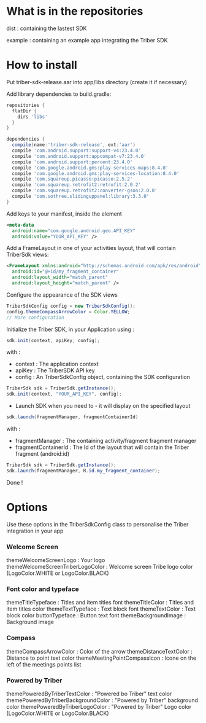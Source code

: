 # What is in the repositories

dist : containing the lastest SDK

example : containing an example app integrating the Triber SDK

# How to install

Put triber-sdk-release.aar into app/libs directory (create it if necessary)

Add library dependencies to build.gradle:

```groovy
repositories {
  flatDir {
    dirs 'libs'
  }
}

dependencies {
  compile(name:'triber-sdk-release', ext:'aar')
  compile 'com.android.support:support-v4:23.4.0'
  compile 'com.android.support:appcompat-v7:23.4.0'
  compile 'com.android.support:percent:23.4.0'
  compile 'com.google.android.gms:play-services-maps:8.4.0'
  compile 'com.google.android.gms:play-services-location:8.4.0'
  compile 'com.squareup.picasso:picasso:2.5.2'
  compile 'com.squareup.retrofit2:retrofit:2.0.2'
  compile 'com.squareup.retrofit2:converter-gson:2.0.0'
  compile 'com.sothree.slidinguppanel:library:3.3.0'
}
```

Add keys to your manifest, inside the <application> element

```xml
<meta-data
  android:name="com.google.android.geo.API_KEY"
  android:value="YOUR_API_KEY" />
```

Add a FrameLayout in one of your activities layout, that will contain TriberSdk views:
```xml
<FrameLayout xmlns:android="http://schemas.android.com/apk/res/android"
  android:id="@+id/my_fragment_container"
  android:layout_width="match_parent"
  android:layout_height="match_parent" />
```

Configure the appearance of the SDK views

```java
TriberSdkConfig config = new TriberSdkConfig();
config.themeCompassArrowColor = Color.YELLOW;
// More configuration
```

Initialize the Triber SDK, in your Application using : 

```java
sdk.init(context, apiKey, config);
```

with : 
- context : The application context
- apiKey : The TriberSDK API key
- config : An TriberSdkConfig object, containing the SDK configuration


```java
TriberSdk sdk = TriberSdk.getInstance();
sdk.init(context, "YOUR_API_KEY", config);
```

- Launch SDK when you need to - it will display on the specified layout
```java
sdk.launch(fragmentManager, fragmentContainerId)
```

with :
- fragmentManager : The containing activity/fragment fragment manager 
- fragmentContainerId : The Id of the layout that will contain the Triber fragment (android:id) 

```java
TriberSdk sdk = TriberSdk.getInstance();
sdk.launch(fragmentManager, R.id.my_fragment_container);
```

Done !

# Options
Use these options in the TriberSdkConfig class to personalise the Triber integration in your app

### Welcome Screen
themeWelcomeScreenLogo : Your logo
themeWelcomeScreenTriberLogoColor : Welcome screen Tribe logo color (LogoColor.WHITE or LogoColor.BLACK)

### Font color and typeface
themeTitleTypeface : Titles and item titles font
themeTitleColor : Titles and item titles color
themeTextTypeface : Text block font
themeTextColor : Text block color
buttonTypeface : Button text font
themeBackgroundImage : Background image

### Compass
themeCompassArrowColor : Color of the arrow
themeDistanceTextColor : Distance to point text color
themeMeetingPointCompassIcon : Icone on the left of the meetings points list

### Powered by Triber
themePoweredByTriberTextColor : "Powered bo Triber" text color
themePoweredByTriberBackgroundColor : "Powered by Triber" background color
themePoweredByTriberLogoColor : "Powered by Triber" Logo color (LogoColor.WHITE or LogoColor.BLACK)

